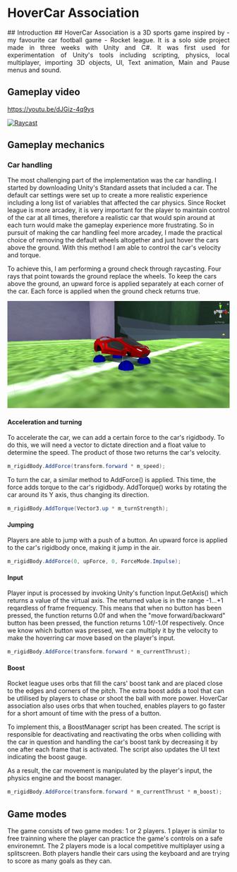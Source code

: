 # HoverCar Association #

<p align="Justify">
## Introduction ##
HoverCar Association is a 3D sports game inspired by - my favourite car football game - Rocket league. It is a solo side project made in three weeks with Unity and C#. It was first used for experimentation of Unity's tools including scripting, physics, local multiplayer, importing 3D objects, UI, Text animation, Main and Pause menus and sound.


## Gameplay video ##

https://youtu.be/dJGiz-4q9ys

[![Raycast](http://img.youtube.com/vi/dJGiz-4q9ys/0.jpg)](http://www.youtube.com/watch?v=dJGiz-4q9ys&ab_channel=ChristomanosAnastasiou)

## Gameplay mechanics ##

### Car handling ###
The most challenging part of the implementation was the car handling. I started by downloading Unity's Standard assets that included a car. The default car settings were set up to create a more realistic experience including a long list of variables that affected the car physics. Since Rocket league is more arcadey, it is very important for the player to maintain control of the car at all times, therefore a realistic car that would spin around at each turn would make the gameplay experience more frustrating. So in pursuit of making the car handling feel more arcadey, I made the practical choice of removing the default wheels altogether and just hover the cars above the ground. With this method I am able to control the car's velocity and torque. 

To achieve this, I am performing a ground check through raycasting. Four rays that point towards the ground replace the wheels. To keep the cars above the ground, an upward force is applied separately at each corner of the car. Each force is applied when the ground check returns true.

![ScreenShot](https://github.com/hristomanos/HoverCarAssociation/blob/master/HoverCar2.png)

#### Acceleration and turning ####
To accelerate the car, we can add a certain force to the car's rigidbody. To do this, we will need a vector to dictate direction and a float value to determine the speed. The product of those two returns the car's velocity. 

```C#
m_rigidBody.AddForce(transform.forward * m_speed);
```
To turn the car, a similar method to AddForce() is applied. This time, the force adds torque to the car's rigidbody. AddTorque() works by rotating the car around its Y axis, thus changing its direction. 

```C#
m_rigidBody.AddTorque(Vector3.up * m_turnStrength);
```

#### Jumping ####

Players are able to jump with a push of a button. An upward force is applied to the car's rigidbody once, making it jump in the air.

```C#
m_rigidBody.AddForce(0, upForce, 0, ForceMode.Impulse);
```

#### Input ####

Player input is processed by invoking Unity's function Input.GetAxis() which returns a value of the virtual axis. The returned value is in the range -1...+1 reqardless of frame frequency. This means that when no button has been pressed, the function returns 0.0f and when the "move forward/backward" button has been pressed, the function returns 1.0f/-1.0f respectively. Once we know which button was pressed, we can multiply it by the velocity to make the hoverring car move based on the player's input.

```c#
m_rigidBody.AddForce(transform.forward * m_currentThrust);
```

#### Boost ####

Rocket league uses orbs that fill the cars' boost tank and are placed close to the edges and corners of the pitch. The extra boost adds a tool that can be utlilised by players to chase or shoot the ball with more power. HoverCar association also uses orbs that when touched, enables players to go faster for a short amount of time with the press of a button.

To implement this, a BoostManager script has been created. The script is responsible for deactivating and reactivating the orbs when colliding with the car in question and handling the car's boost tank by decreasing it by one after each frame that is activated. The script also updates the UI text indicating the boost gauge.

As a result, the car movement is manipulated by the player's input, the physics engine and the boost manager.

```c#
m_rigidBody.AddForce(transform.forward * m_currentThrust * m_boost);
```

## Game modes ##
The game consists of two game modes: 1 or 2 players. 1 player is similar to free trainning where the player can practice the game's controls on a safe environemnt.
The 2 players mode is a local competitive multiplayer using a splitscreen. Both players handle their cars using the keyboard and are trying to score as many goals as they can.

</p>
